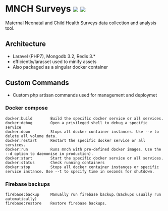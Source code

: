 # MNCH Surveys [![](https://images.microbadger.com/badges/image/cmosh/mnch.svg)](https://microbadger.com/images/cmosh/mnch "Get your own image badge on microbadger.com") [![](https://images.microbadger.com/badges/version/cmosh/mnch.svg)](https://microbadger.com/images/cmosh/mnch "Get your own version badge on microbadger.com")

 Maternal Neonatal and Child Health Surveys data collection and analysis tool.

## Architecture

- Laravel (PHP7), Mongodb 3.2, Redis 3.*
- efficiently/larasset used to minify assets
- Also packaged as a singular docker container

## Custom Commands

- Custom php artisan commands used for management and deploymet

### Docker compose

    docker:build        Build the specific docker service or all services.
    docker:debug        Open a privileged shell to debug a specific service
    docker:down         Stops all docker container instances. Use --v to delete all volume data.
    docker:restart      Restart the specific docker service or all services.
    docker:run          Runs mnch with pre-defined docker images. Use the --d option to daemonise in production).
    docker:start        Start the specific docker service or all services.
    docker:status       Check running containers
    docker:stop         Stops all docker container instances or specific service instance. Use --t to specify time in seconds for shutdown.

### Firebase backups

    firebase:backup     Manually run firebase backup.(Backups usually run automatically)
    firebase:restore    Restore firebase backups.
